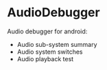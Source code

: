 # AudioDebugger

Audio debugger for android:

* Audio sub-system summary
* Audio system switches
* Audio playback test
